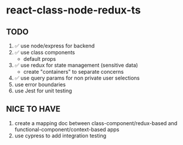 # react-class-node-redux-ts

## TODO

1. ✅ use node/express for backend
2. ✅ use class components
   - default props
3. ✅ use redux for state management (sensitive data)
   - create "containers" to separate concerns
4. ✅ use query params for non private user selections
5. use error boundaries
6. use Jest for unit testing

## NICE TO HAVE

1. create a mapping doc between class-component/redux-based and functional-component/context-based apps
2. use cypress to add integration testing
